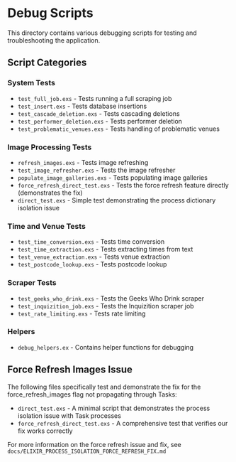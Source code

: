 # Debug Scripts

This directory contains various debugging scripts for testing and troubleshooting the application.

## Script Categories

### System Tests
- `test_full_job.exs` - Tests running a full scraping job
- `test_insert.exs` - Tests database insertions
- `test_cascade_deletion.exs` - Tests cascading deletions
- `test_performer_deletion.exs` - Tests performer deletion
- `test_problematic_venues.exs` - Tests handling of problematic venues

### Image Processing Tests
- `refresh_images.exs` - Tests image refreshing
- `test_image_refresher.exs` - Tests the image refresher
- `populate_image_galleries.exs` - Tests populating image galleries
- `force_refresh_direct_test.exs` - Tests the force refresh feature directly (demonstrates the fix)
- `direct_test.exs` - Simple test demonstrating the process dictionary isolation issue

### Time and Venue Tests
- `test_time_conversion.exs` - Tests time conversion
- `test_time_extraction.exs` - Tests extracting times from text
- `test_venue_extraction.exs` - Tests venue extraction
- `test_postcode_lookup.exs` - Tests postcode lookup

### Scraper Tests
- `test_geeks_who_drink.exs` - Tests the Geeks Who Drink scraper
- `test_inquizition_job.exs` - Tests the Inquizition scraper job
- `test_rate_limiting.exs` - Tests rate limiting

### Helpers
- `debug_helpers.ex` - Contains helper functions for debugging

## Force Refresh Images Issue

The following files specifically test and demonstrate the fix for the force_refresh_images flag not propagating through Tasks:

- `direct_test.exs` - A minimal script that demonstrates the process isolation issue with Task processes
- `force_refresh_direct_test.exs` - A comprehensive test that verifies our fix works correctly

For more information on the force refresh issue and fix, see `docs/ELIXIR_PROCESS_ISOLATION_FORCE_REFRESH_FIX.md` 
